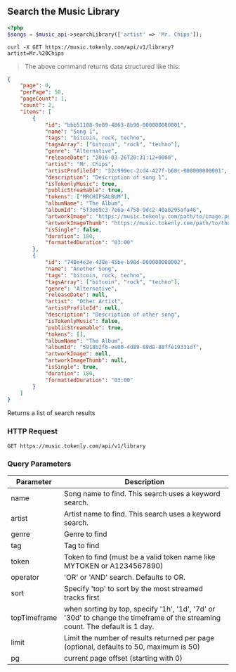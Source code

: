 ## Search the Music Library

```php
<?php
$songs = $music_api->searchLibrary(['artist' => 'Mr. Chips']);
```

```shell
curl -X GET https://music.tokenly.com/api/v1/library?artist=Mr.%20Chips
```

> The above command returns data structured like this:

```json
{
    "page": 0,
    "perPage": 50,
    "pageCount": 1,
    "count": 2,
    "items": [
        {
            "id": "bbb51108-9e89-4863-8b90-000000000001",
            "name": "Song 1",
            "tags": "bitcoin, rock, techno",
            "tagsArray": ["bitcoin", "rock", "techno"],
            "genre": "Alternative",
            "releaseDate": "2016-03-26T20:31:12+0000",
            "artist": "Mr. Chips",
            "artistProfileId": "32c999ec-2cd4-427f-b60c-000000000001",
            "description": "Description of song 1",
            "isTokenlyMusic": true,
            "publicStreamable": true,
            "tokens": ["MRCHIPSALBUM"],
            "albumName": "The Album",
            "albumId": "5f3e69c3-7e6a-4758-9dc2-40a0295afa46",
            "artworkImage": "https://music.tokenly.com/path/to/image.png",
            "artworkImageThumb": "https://music.tokenly.com/path/to/thubmnail_image.png",
            "isSingle": false,
            "duration": 180,
            "formattedDuration": "03:00"
        },
        {
            "id": "740e4e3e-438e-45be-b98d-000000000002",
            "name": "Another Song",
            "tags": "bitcoin, rock, techno",
            "tagsArray": ["bitcoin", "rock", "techno"],
            "genre": "Alternative",
            "releaseDate": null,
            "artist": "Other Artist",
            "artistProfileId": null,
            "description": "Description of other song",
            "isTokenlyMusic": false,
            "publicStreamable": true,
            "tokens": [],
            "albumName": "The Album",
            "albumId": "5918b2f6-ee00-4d89-89d8-88ffe19331df",
            "artworkImage": null,
            "artworkImageThumb": null,
            "isSingle": true,
            "duration": 180,
            "formattedDuration": "03:00"
        }
    ]
}

```

Returns a list of search results

### HTTP Request

`GET https://music.tokenly.com/api/v1/library`


### Query Parameters

Parameter    | Description
---------    | -----------
name         | Song name to find. This search uses a keyword search.
artist       | Artist name to find. This search uses a keyword search.
genre        | Genre to find
tag          | Tag to find
token        | Token to find (must be a valid token name like MYTOKEN or A1234567890)
operator     | 'OR' or 'AND' search.  Defaults to OR.
sort         | Specify 'top' to sort by the most streamed tracks first 
topTimeframe | when sorting by top, specify '1h', '1d', '7d' or '30d' to change the timeframe of the streaming count.  The default is 1 day.
limit        | Limit the number of results returned per page (optional, defaults to 50, maximum is 50)
pg           | current page offset (starting with 0)


